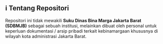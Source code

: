 <!-- ## Hi there 👋 -->

<!--
**arif-sdbmjb/arif-sdbmjb** is a ✨ _special_ ✨ repository because its `README.md` (this file) appears on your GitHub profile.

Here are some ideas to get you started:

- 🔭 I’m currently working on ...
- 🌱 I’m currently learning ...
- 👯 I’m looking to collaborate on ...
- 🤔 I’m looking for help with ...
- 💬 Ask me about ...
- 📫 How to reach me: ...
- 😄 Pronouns: ...
- ⚡ Fun fact: ...
-->

## ℹ️ Tentang Repositori

Repositori ini tidak mewakili **Suku Dinas Bina Marga Jakarta Barat (SDBMJB)** sebagai sebuah institusi, melainkan dibuat oleh personal untuk keperluan dokumentasi / arsip pribadi terkait kebinamargaan khususnya di wilayah kota administrasi Jakarta Barat.
